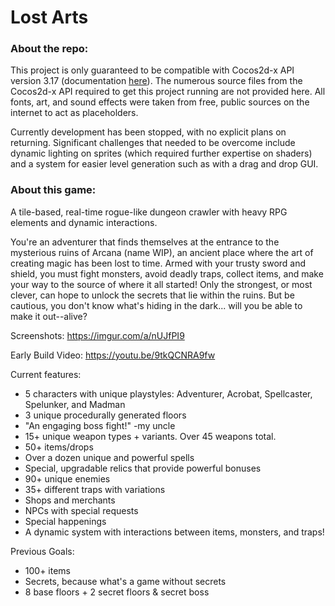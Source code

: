 # Lost Arts

### About the repo:

This project is only guaranteed to be compatible with Cocos2d-x API version 3.17 (documentation [here](https://docs.cocos2d-x.org/api-ref/cplusplus/v3x/index.html)).
The numerous source files from the Cocos2d-x API required to get this project running are not provided here.
All fonts, art, and sound effects were taken from free, public sources on the internet to act as placeholders.

Currently development has been stopped, with no explicit plans on returning. Significant challenges that needed to be overcome include dynamic lighting on sprites (which required further expertise on shaders) and a system for easier level generation such as with a drag and drop GUI.


### About this game:
A tile-based, real-time rogue-like dungeon crawler with heavy RPG elements and dynamic interactions.

You're an adventurer that finds themselves at the entrance to the mysterious ruins of Arcana (name WIP), an ancient place where the art of creating magic has been lost to time. Armed with your trusty sword and shield, you must fight monsters, avoid deadly traps, collect items, and make your way to the source of where it all started! Only the strongest, or most clever, can hope to unlock the secrets that lie within the ruins. But be cautious, you don't know what's hiding in the dark... will you be able to make it out--alive?

Screenshots:
https://imgur.com/a/nUJfPI9

Early Build Video:
https://youtu.be/9tkQCNRA9fw

Current features:
- 5 characters with unique playstyles: Adventurer, Acrobat, Spellcaster, Spelunker, and Madman
- 3 unique procedurally generated floors
- "An engaging boss fight!" -my uncle
- 15+ unique weapon types + variants. Over 45 weapons total.
- 50+ items/drops
- Over a dozen unique and powerful spells
- Special, upgradable relics that provide powerful bonuses
- 90+ unique enemies
- 35+ different traps with variations
- Shops and merchants
- NPCs with special requests
- Special happenings
- A dynamic system with interactions between items, monsters, and traps!

Previous Goals:
- 100+ items
- Secrets, because what's a game without secrets
- 8 base floors + 2 secret floors & secret boss
